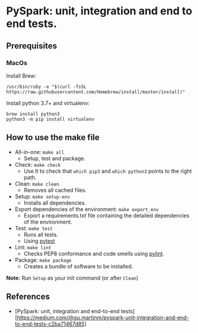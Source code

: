 
PySpark: unit, integration and end to end tests.
=========================

## Prerequisites

### MacOs

Install Brew:
```
/usr/bin/ruby -e "$(curl -fsSL https://raw.githubusercontent.com/Homebrew/install/master/install)"
```

Install python 3.7+ and virtualenv:

```.env
brew install python3
python3 -m pip install virtualenv
```

## How to use the make file
* All-in-one: ```make all```
  * Setup, test and package.
* Check: ```make check```
  * Use It to check that `which pip3` and `which python3` points to the right path.
* Clean: ```make clean```
  * Removes all cached files.
* Setup: ```make setup-env```
  * Installs all dependencies.
* Export dependencies of the environment: ```make export_env```
  * Export a requirements.txt file containing the detailed dependencies of the environment.
* Test: ```make test```
  * Runs all tests.
  * Using [pytest](https://pypi.org/project/pytest/)
* Lint: ```make lint```
  * Checks PEP8 conformance and code smells using [pylint](https://www.pylint.org/).
* Package: ```make package```
  * Creates a bundle of software to be installed.

**Note:** Run `Setup` as your init command (or after `Clean`)

## References
* [PySpark: unit, integration and end-to-end tests][https://medium.com/@gu.martinm/pyspark-unit-integration-and-end-to-end-tests-c2ba71467d85]
